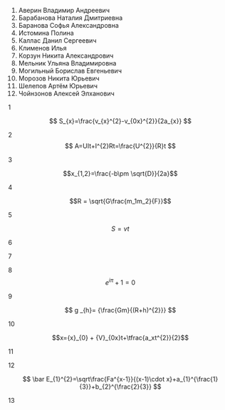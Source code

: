 1. Аверин Владимир Андреевич
2. Барабанова Наталия Дмитриевна
3. Баранова Софья Александровна
4. Истомина Полина
5. Каллас Данил Сергеевич
6. Клименов Илья
7. Корзун Никита Александрович
8. Мельник Ульяна Владимировна
9. Могильный Борислав Евгеньевич
10. Морозов Никита Юрьевич
11. Шелепов Артём Юрьевич
12. Чойнзонов Алексей Элханович

1

$$ S_{x}=\frac{v_{x}^{2}-v_{0x}^{2}}{2a_{x}} $$

2
$$ A=UIt+I^{2}Rt=\frac{U^{2}}{R}t $$

3


$$x_{1,2}=\frac{-b\pm \sqrt{D}}{2a}$$


4

$$R = \sqrt{G\frac{m_1m_2}{F}}$$

5 

$$ S=vt $$


6


7


8              
       $$e^{i\pi} + 1 =0$$


9


$$ g _{h}= {\frac{Gm}{(R+h)^{2}}} $$

10

$$x={x}_{0} + {V}_{0x}t+\tfrac{a_xt^{2}}{2}$$



11


12

$$ \bar E_{1}^{2}=\sqrt\frac{Fa^{x-1}}{(x-1)\cdot x}+a_{1}^{\frac{1}{3}}+b_{2}^{\frac{2}{3}} $$

13


